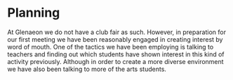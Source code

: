 # Planning

At Glenaeon we do not have a club fair as such. However, in preparation for our
first meeting we have been reasonably engaged in creating interest by word of
mouth. One of the tactics we have been employing is talking to teachers and
finding out which students have shown interest in this kind of activity
previously. Although in order to create a more diverse environment we have also
been talking to more of the arts students.
